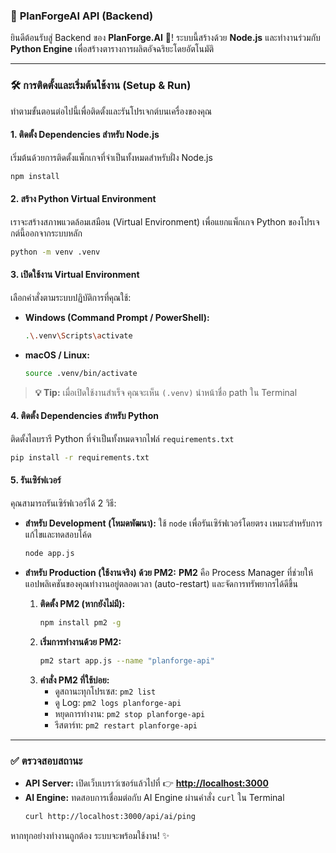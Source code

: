 ### 🧠 **PlanForgeAI API (Backend)**

ยินดีต้อนรับสู่ Backend ของ **PlanForge.AI** 🚀\! ระบบนี้สร้างด้วย **Node.js** และทำงานร่วมกับ **Python Engine** เพื่อสร้างตารางการผลิตอัจฉริยะโดยอัตโนมัติ

-----

### 🛠️ **การติดตั้งและเริ่มต้นใช้งาน (Setup & Run)**

ทำตามขั้นตอนต่อไปนี้เพื่อติดตั้งและรันโปรเจกต์บนเครื่องของคุณ

#### **1. ติดตั้ง Dependencies สำหรับ Node.js**

เริ่มต้นด้วยการติดตั้งแพ็กเกจที่จำเป็นทั้งหมดสำหรับฝั่ง Node.js

```bash
npm install
```

#### **2. สร้าง Python Virtual Environment**

เราจะสร้างสภาพแวดล้อมเสมือน (Virtual Environment) เพื่อแยกแพ็กเกจ Python ของโปรเจกต์นี้ออกจากระบบหลัก

```bash
python -m venv .venv
```

#### **3. เปิดใช้งาน Virtual Environment**

เลือกคำสั่งตามระบบปฏิบัติการที่คุณใช้:

  * **Windows (Command Prompt / PowerShell):**
    ```bash
    .\.venv\Scripts\activate
    ```
  * **macOS / Linux:**
    ```bash
    source .venv/bin/activate
    ```

> **💡 Tip:** เมื่อเปิดใช้งานสำเร็จ คุณจะเห็น `(.venv)` นำหน้าชื่อ path ใน Terminal

#### **4. ติดตั้ง Dependencies สำหรับ Python**

ติดตั้งไลบรารี Python ที่จำเป็นทั้งหมดจากไฟล์ `requirements.txt`

```bash
pip install -r requirements.txt
```

#### **5. รันเซิร์ฟเวอร์**

คุณสามารถรันเซิร์ฟเวอร์ได้ 2 วิธี:

  * **สำหรับ Development (โหมดพัฒนา):**
    ใช้ `node` เพื่อรันเซิร์ฟเวอร์โดยตรง เหมาะสำหรับการแก้ไขและทดสอบโค้ด

    ```bash
    node app.js
    ```

  * **สำหรับ Production (ใช้งานจริง) ด้วย PM2:**
    **PM2** คือ Process Manager ที่ช่วยให้แอปพลิเคชันของคุณทำงานอยู่ตลอดเวลา (auto-restart) และจัดการทรัพยากรได้ดีขึ้น

    1.  **ติดตั้ง PM2 (หากยังไม่มี):**
        ```bash
        npm install pm2 -g
        ```
    2.  **เริ่มการทำงานด้วย PM2:**
        ```bash
        pm2 start app.js --name "planforge-api"
        ```
    3.  **คำสั่ง PM2 ที่ใช้บ่อย:**
          * ดูสถานะทุกโปรเซส: `pm2 list`
          * ดู Log: `pm2 logs planforge-api`
          * หยุดการทำงาน: `pm2 stop planforge-api`
          * รีสตาร์ท: `pm2 restart planforge-api`

-----

### ✅ **ตรวจสอบสถานะ**

  * **API Server:** เปิดเว็บเบราว์เซอร์แล้วไปที่ 👉 **[http://localhost:3000](https://www.google.com/search?q=http://localhost:3000)**
  * **AI Engine:** ทดสอบการเชื่อมต่อกับ AI Engine ผ่านคำสั่ง `curl` ใน Terminal
    ```bash
    curl http://localhost:3000/api/ai/ping
    ```

หากทุกอย่างทำงานถูกต้อง ระบบจะพร้อมใช้งาน\! ✨
